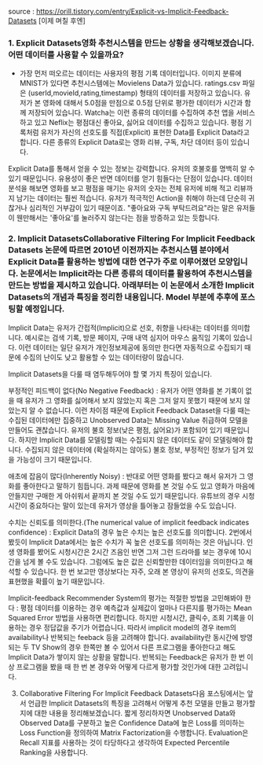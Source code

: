 source : https://orill.tistory.com/entry/Explicit-vs-Implicit-Feedback-Datasets [이제 며칠 후엔]
### 1. Explicit Datasets영화 추천시스템을 만드는 상황을 생각해보겠습니다. 어떤 데이터를 사용할 수 있을까요?
- 가장 먼저 떠오르는 데이터는 사용자의 평점 기록 데이터입니다. 이미지 분류에 MNIST가 있다면 추천시스템에는 Movielens Data가 있습니다. ratings.csv 파일은 (userId,movieId,rating,timestamp) 형태의 데이터를 저장하고 있습니다. 유저가 본 영화에 대해서 5.0점을 만점으로 0.5점 단위로 평가한 데이터가 시간과 함께 저장되어 있습니다. Watcha는 이런 종류의 데이터를 수집하여 추천 앱을 서비스하고 있고 Neflix는 평점대신 좋아요, 싫어요 데이터를 수집하고 있습니다. 평점 기록처럼 유저가 자신의 선호도를 직접(Explicit) 표현한 Data를 Explicit Data라고 합니다. 다른 종류의 Explicit Data로는 영화 리뷰, 구독, 차단 데이터 등이 있습니다.

Explicit Data를 통해서 얻을 수 있는 정보는 강력합니다. 유저의 호불호를 명백히 알 수 있기 때문입니다. 유용성이 좋은 반면 데이터를 얻기 힘들다는 단점이 있습니다. 데이터 분석을 해보면 영화를 보고 평점을 매기는 유저의 숫자는 전체 유저에 비해 적고 리뷰까지 남기는 데이터는 훨씬 적습니다. 유저가 적극적인 Action을 취해야 하는데 단순히 귀찮거나 심리적인 거부감이 있기 때문이죠. "좋아요와 구독 부탁드려요"라는 말은 유저들이 웬만해서는 '좋아요'를 눌러주지 않는다는 점을 방증하고 있는 듯합니다. 

### 2. Implicit DatasetsCollaborative Filtering For Implicit Feedback Datasets 논문에 따르면 2010년 이전까지는 추천시스템 분야에서 Explicit Data를 활용하는 방법에 대한 연구가 주로 이루어졌던 모양입니다. 논문에서는 Implicit라는 다른 종류의 데이터를 활용하여 추천시스템을 만드는 방법을 제시하고 있습니다. 아래부터는 이 논문에서 소개한 Implicit Datasets의 개념과 특징을 정리한 내용입니다. Model 부분에 추후에 포스팅할 예정입니다.

Implicit Data는 유저가 간접적(Implicit)으로 선호, 취향을 나타내는 데이터를 의미합니다. 예시로는 검색 기록, 방문 페이지, 구매 내역 심지어 마우스 움직임 기록이 있습니다. 이런 데이터는 일단 유저가 개인정보제공에 동의만 한다면 자동적으로 수집되기 때문에 수집의 난이도 낮고 활용할 수 있는 데이터량이 많습니다.

Implicit Datasets을 다룰 때 염두해두어야 할 몇 가지 특징이 있습니다.

부정적인 피드백이 없다(No Negative Feedback) : 유저가 어떤 영화를 본 기록이 없을 때 유저가 그 영화를 싫어해서 보지 않았는지 혹은 그저 알지 못했기 때문에 보지 않았는지 알 수 없습니다. 이런 차이점 때문에 Explicit Feedback Dataset을 다룰 때는 수집된 데이터에만 집중하고 Unobserved Data는 Missing Value 취급하여 모델을 만들어도 괜찮습니다. 유저의 불호 정보(낮은 평점, 싫어요)가 포함되어 있기 때문입니다. 하지만 Implicit Data를 모델링할 때는 수집되지 않은 데이터도 같이 모델링해야 합니다. 수집되지 않은 데이터에 (확실하지는 않아도) 불호 정보, 부정적인 정보가 담겨 있을 가능성이 크기 때문입니다.

애초에 잡음이 많다(Inherently Noisy) :  반대로 어떤 영화를 봤다고 해서 유저가 그 영화를 좋아한다고 말하기 힘듭니다. 과제 때문에 영화를 본 것일 수도 있고 영화가 마음에 안들지만 구매한 게 아쉬워서 끝까지 본 것일 수도 있기 때문입니다. 유튜브의 경우 시청시간이 중요하다는 말이 있는데 유저가 영상을 틀어놓고 잠들었을 수도 있습니다.

수치는 신뢰도를 의미한다.(The numerical value of implicit feedback indicates confidence) : Explicit Data의 경우 높은 수치는 높은 선호도를 의미합니다. 2번에서 봤듯이 Implicit Data에서는 높은 수치가 꼭 높은 선호도를 의미하는 것은 아닙니다. 인생 영화를 봤어도 시청시간은 2시간 즈음인 반면 그저 그런 드라마를 보는 경우에 10시간을 넘게 볼 수도 있습니다. 그럼에도 높은 값은 신뢰할만한 데이터임을 의미한다고 해석할 수 있습니다. 한 번 보고만 영상보다는 자주, 오래 본 영상이 유저의 선호도, 의견을 표현했을 확률이 높기 때문입니다.

Implicit-feedback Recommender System의 평가는 적절한 방법을 고민해봐야 한다 : 평점 데이터를 이용하는 경우 예측값과 실제값이 얼마나 다른지를 평가하는 Mean Squared Error 방법을 사용하면 편리합니다. 하지만 시청시간, 클릭수, 조회 기록을 이용하는 경우 정답값을 주기가 어렵습니다. 따라서 implicit model의 경우 item의 availability나 반복되는 feeback 등을 고려해야 합니다. availability란 동시간에 방영되는 두 TV Show의 경우 한쪽만 볼 수 있어서 다른 프로그램을 좋아한다고 해도 Implicit Data가 쌓이지 않는 상황을 말합니다. 반복되는 Feedback은 유저가 한 번 이상 프로그램을 봤을 때 한 번 본 경우와 어떻게 다르게 평가할 것인가에 대한 고려입니다.

3. Collaborative Filtering For Implicit Feedback Datasets다음 포스팅에서는 앞서 언급한 Implicit Datasets의 특징을 고려해서 어떻게 추천 모델을 만들고 평가할지에 대한 내용을 정리해보겠습니다. 짧게 정리하자면 Unobserved Data와 Observed Data를 구분하고 높은 Confidence Data에 높은 Loss를 의미하는 Loss Function을 정의하여 Matrix Factorization을 수행합니다. Evaluation은 Recall 지표를 사용하는 것이 타당하다고 생각하여 Expected Percentile Ranking을 사용합니다.
